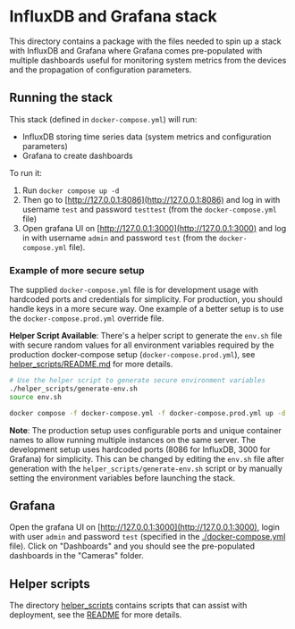 # InfluxDB and Grafana stack

This directory contains a package with the files needed to spin up a stack with InfluxDB and Grafana where Grafana comes pre-populated with multiple dashboards useful for monitoring system metrics from the devices and the propagation of configuration parameters.

## Running the stack

This stack (defined in `docker-compose.yml`) will run:

- InfluxDB storing time series data (system metrics and configuration parameters)
- Grafana to create dashboards

To run it:

1. Run `docker compose up -d`
2. Then go to [http://127.0.0.1:8086](http://127.0.0.1:8086) and log in with username `test` and password `testtest` (from the `docker-compose.yml` file)
3. Open grafana UI on [http://127.0.0.1:3000](http://127.0.0.1:3000) and log in with username `admin` and password `test` (from the `docker-compose.yml` file).

### Example of more secure setup

The supplied `docker-compose.yml` file is for development usage with hardcoded ports and credentials for simplicity. For production, you should handle keys in a more secure way. One example of a better setup is to use the `docker-compose.prod.yml` override file.

**Helper Script Available**: There's a helper script to generate the `env.sh` file with secure random values for all environment variables required by the production docker-compose setup (`docker-compose.prod.yml`), see [helper_scripts/README.md](./helper_scripts/README.md) for more details.

```bash
# Use the helper script to generate secure environment variables
./helper_scripts/generate-env.sh
source env.sh

docker compose -f docker-compose.yml -f docker-compose.prod.yml up -d
```

**Note**: The production setup uses configurable ports and unique container names to allow running multiple instances on the same server. The development setup uses hardcoded ports (8086 for InfluxDB, 3000 for Grafana) for simplicity. This can be changed by editing the `env.sh` file after generation with the `helper_scripts/generate-env.sh` script or by manually setting the environment variables before launching the stack.

## Grafana

Open the grafana UI on [http://127.0.0.1:3000](http://127.0.0.1:3000), login with user `admin` and password `test` (specified in the [./docker-compose.yml](./docker-compose.yml) file). Click on "Dashboards" and you should see the pre-populated dashboards in the "Cameras" folder.

## Helper scripts

The directory [helper_scripts](./helper_scripts/) contains scripts that can assist with deployment, see the [README](./helper_scripts/README.md) for more details.

